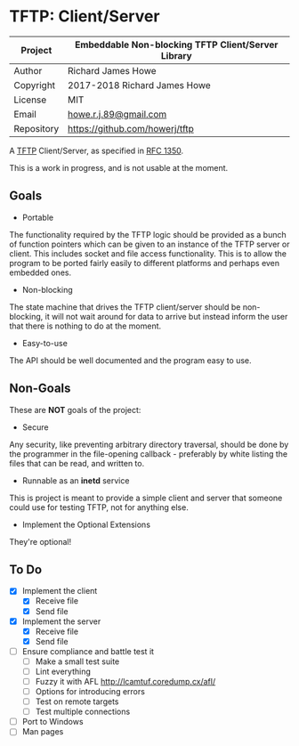 # TFTP: Client/Server

| Project    | Embeddable Non-blocking TFTP Client/Server Library |
| ---------- | -------------------------------------------------- |
| Author     | Richard James Howe                                 |
| Copyright  | 2017-2018 Richard James Howe                       |
| License    | MIT                                                |
| Email      | howe.r.j.89@gmail.com                              |
| Repository | <https://github.com/howerj/tftp>                   |

A [TFTP][] Client/Server, as specified in [RFC 1350][].

This is a work in progress, and is not usable at the moment.

## Goals

* Portable

The functionality required by the TFTP logic should be provided as a bunch of
function pointers which can be given to an instance of the TFTP server or
client. This includes socket and file access functionality. This is to allow
the program to be ported fairly easily to different platforms and perhaps even
embedded ones.

* Non-blocking

The state machine that drives the TFTP client/server should be non-blocking,
it will not wait around for data to arrive but instead inform the user that
there is nothing to do at the moment.

* Easy-to-use

The API should be well documented and the program easy to use.

## Non-Goals

These are **NOT** goals of the project:

* Secure

Any security, like preventing arbitrary directory traversal, should be done by
the programmer in the file-opening callback - preferably by white listing the
files that can be read, and written to.

* Runnable as an **inetd** service

This is project is meant to provide a simple client and server that someone
could use for testing TFTP, not for anything else.

* Implement the Optional Extensions

They're optional!

## To Do

* [x] Implement the client
  * [x] Receive file
  * [x] Send file
* [x] Implement the server
  * [x] Receive file
  * [x] Send file
* [ ] Ensure compliance and battle test it
  * [ ] Make a small test suite
  * [ ] Lint everything
  * [ ] Fuzzy it with AFL <http://lcamtuf.coredump.cx/afl/>
  * [ ] Options for introducing errors
  * [ ] Test on remote targets
  * [ ] Test multiple connections
* [ ] Port to Windows
* [ ] Man pages

[MIT License]: LICENSE
[TFTP]: https://en.wikipedia.org/wiki/Trivial_File_Transfer_Protocol
[RFC 1350]: https://tools.ietf.org/html/rfc1350
